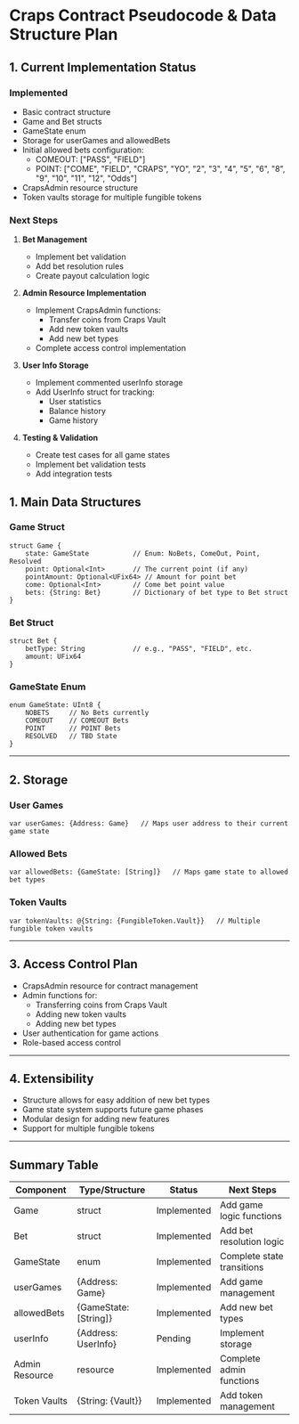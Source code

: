 # Craps Contract Pseudocode & Data Structure Plan

## 1. Current Implementation Status

### Implemented
- Basic contract structure
- Game and Bet structs
- GameState enum
- Storage for userGames and allowedBets
- Initial allowed bets configuration:
  - COMEOUT: ["PASS", "FIELD"]
  - POINT: ["COME", "FIELD", "CRAPS", "YO", "2", "3", "4", "5", "6", "8", "9", "10", "11", "12", "Odds"]
- CrapsAdmin resource structure
- Token vaults storage for multiple fungible tokens

### Next Steps

1. **Bet Management**
   - Implement bet validation
   - Add bet resolution rules
   - Create payout calculation logic

2. **Admin Resource Implementation**
   - Implement CrapsAdmin functions:
     - Transfer coins from Craps Vault
     - Add new token vaults
     - Add new bet types
   - Complete access control implementation

3. **User Info Storage**
   - Implement commented userInfo storage
   - Add UserInfo struct for tracking:
     - User statistics
     - Balance history
     - Game history

4. **Testing & Validation**
   - Create test cases for all game states
   - Implement bet validation tests
   - Add integration tests

## 1. Main Data Structures

### Game Struct
```
struct Game {
    state: GameState           // Enum: NoBets, ComeOut, Point, Resolved
    point: Optional<Int>       // The current point (if any)
    pointAmount: Optional<UFix64> // Amount for point bet
    come: Optional<Int>        // Come bet point value
    bets: {String: Bet}        // Dictionary of bet type to Bet struct
}
```

### Bet Struct
```
struct Bet {
    betType: String            // e.g., "PASS", "FIELD", etc.
    amount: UFix64
}
```

### GameState Enum
```
enum GameState: UInt8 {
    NOBETS     // No Bets currently
    COMEOUT    // COMEOUT Bets
    POINT      // POINT Bets
    RESOLVED   // TBD State
}
```

---

## 2. Storage

### User Games
```
var userGames: {Address: Game}   // Maps user address to their current game state
```

### Allowed Bets
```
var allowedBets: {GameState: [String]}   // Maps game state to allowed bet types
```

### Token Vaults
```
var tokenVaults: @{String: {FungibleToken.Vault}}   // Multiple fungible token vaults
```

---

## 3. Access Control Plan
- CrapsAdmin resource for contract management
- Admin functions for:
  - Transferring coins from Craps Vault
  - Adding new token vaults
  - Adding new bet types
- User authentication for game actions
- Role-based access control

---

## 4. Extensibility
- Structure allows for easy addition of new bet types
- Game state system supports future game phases
- Modular design for adding new features
- Support for multiple fungible tokens

---

## Summary Table

| Component         | Type/Structure                | Status      | Next Steps                    |
|-------------------|------------------------------|-------------|------------------------------|
| Game              | struct                       | Implemented | Add game logic functions     |
| Bet               | struct                       | Implemented | Add bet resolution logic     |
| GameState         | enum                         | Implemented | Complete state transitions   |
| userGames         | {Address: Game}              | Implemented | Add game management          |
| allowedBets       | {GameState: [String]}        | Implemented | Add new bet types            |
| userInfo          | {Address: UserInfo}          | Pending     | Implement storage            |
| Admin Resource    | resource                     | Implemented | Complete admin functions     |
| Token Vaults      | {String: {Vault}}            | Implemented | Add token management         |